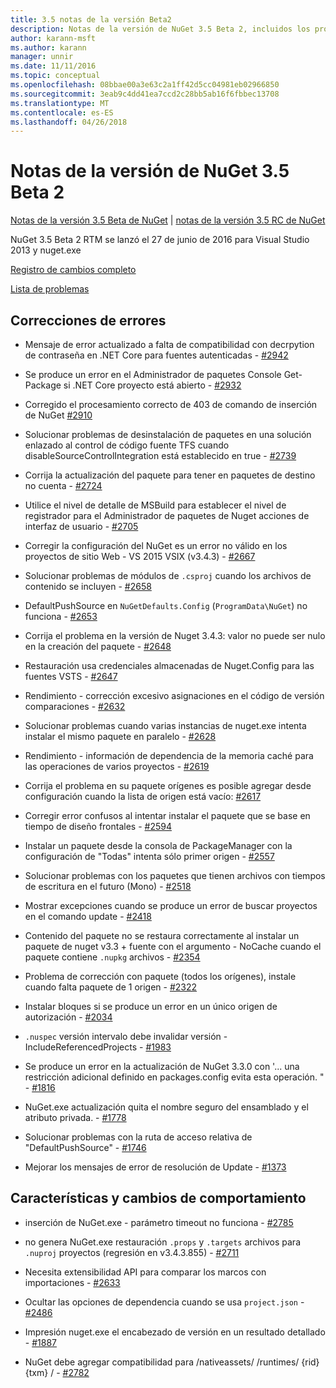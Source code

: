 ```yaml
---
title: 3.5 notas de la versión Beta2
description: Notas de la versión de NuGet 3.5 Beta 2, incluidos los problemas conocidos, correcciones de errores, las funciones agregadas y dcr.
author: karann-msft
ms.author: karann
manager: unnir
ms.date: 11/11/2016
ms.topic: conceptual
ms.openlocfilehash: 08bbae00a3e63c2a1ff42d5cc04981eb02966850
ms.sourcegitcommit: 3eab9c4dd41ea7ccd2c28bb5ab16f6fbbec13708
ms.translationtype: MT
ms.contentlocale: es-ES
ms.lasthandoff: 04/26/2018
---
```

# <a name="nuget-35-beta2-release-notes"></a>Notas de la versión de NuGet 3.5 Beta 2

[Notas de la versión 3.5 Beta de NuGet](../release-notes/nuget-3.5-Beta.md) | [notas de la versión 3.5 RC de NuGet](../release-notes/nuget-3.5-RC.md)

NuGet 3.5 Beta 2 RTM se lanzó el 27 de junio de 2016 para Visual Studio 2013 y nuget.exe

[Registro de cambios completo](https://github.com/NuGet/NuGet.Client/compare/release-3.5.0-beta...release-3.5.0-beta2)

[Lista de problemas](https://github.com/Nuget/Home/issues?q=is%3Aissue+milestone%3A%223.5+Beta2%22+is%3Aclosed)

## <a name="bug-fixes"></a>Correcciones de errores

* Mensaje de error actualizado a falta de compatibilidad con decrpytion de contraseña en .NET Core para fuentes autenticadas - [#2942](https://github.com/NuGet/Home/issues/2942)

* Se produce un error en el Administrador de paquetes Console Get-Package si .NET Core proyecto está abierto - [#2932](https://github.com/NuGet/Home/issues/2932)

* Corregido el procesamiento correcto de 403 de comando de inserción de NuGet [#2910](https://github.com/NuGet/Home/issues/2910)

* Solucionar problemas de desinstalación de paquetes en una solución enlazado al control de código fuente TFS cuando disableSourceControlIntegration está establecido en true - [#2739](https://github.com/NuGet/Home/issues/2739)

* Corrija la actualización del paquete para tener en paquetes de destino no cuenta - [#2724](https://github.com/NuGet/Home/issues/2724)

* Utilice el nivel de detalle de MSBuild para establecer el nivel de registrador para el Administrador de paquetes de Nuget acciones de interfaz de usuario - [#2705](https://github.com/NuGet/Home/issues/2705)

* Corregir la configuración del NuGet es un error no válido en los proyectos de sitio Web - VS 2015 VSIX (v3.4.3) - [#2667](https://github.com/NuGet/Home/issues/2667)

* Solucionar problemas de módulos de `.csproj` cuando los archivos de contenido se incluyen - [#2658](https://github.com/NuGet/Home/issues/2658)

* DefaultPushSource en `NuGetDefaults.Config` (`ProgramData\NuGet`) no funciona - [#2653](https://github.com/NuGet/Home/issues/2653)

* Corrija el problema en la versión de Nuget 3.4.3: valor no puede ser nulo en la creación del paquete - [#2648](https://github.com/NuGet/Home/issues/2648)

* Restauración usa credenciales almacenadas de Nuget.Config para las fuentes VSTS - [#2647](https://github.com/NuGet/Home/issues/2647)

* Rendimiento - corrección excesivo asignaciones en el código de versión comparaciones - [#2632](https://github.com/NuGet/Home/issues/2632)

* Solucionar problemas cuando varias instancias de nuget.exe intenta instalar el mismo paquete en paralelo - [#2628](https://github.com/NuGet/Home/issues/2628)

* Rendimiento - información de dependencia de la memoria caché para las operaciones de varios proyectos - [#2619](https://github.com/NuGet/Home/issues/2619)

* Corrija el problema en su paquete orígenes es posible agregar desde configuración cuando la lista de origen está vacío: [#2617](https://github.com/NuGet/Home/issues/2617)

* Corregir error confusos al intentar instalar el paquete que se base en tiempo de diseño frontales - [#2594](https://github.com/NuGet/Home/issues/2594)

* Instalar un paquete desde la consola de PackageManager con la configuración de "Todas" intenta sólo primer origen - [#2557](https://github.com/NuGet/Home/issues/2557)

* Solucionar problemas con los paquetes que tienen archivos con tiempos de escritura en el futuro (Mono) - [#2518](https://github.com/NuGet/Home/issues/2518)

* Mostrar excepciones cuando se produce un error de buscar proyectos en el comando update - [#2418](https://github.com/NuGet/Home/issues/2418)

* Contenido del paquete no se restaura correctamente al instalar un paquete de nuget v3.3 + fuente con el argumento - NoCache cuando el paquete contiene `.nupkg` archivos - [#2354](https://github.com/NuGet/Home/issues/2354)

* Problema de corrección con paquete (todos los orígenes), instale cuando falta paquete de 1 origen - [#2322](https://github.com/NuGet/Home/issues/2322)

* Instalar bloques si se produce un error en un único origen de autorización - [#2034](https://github.com/NuGet/Home/issues/2034)

* `.nuspec` versión intervalo debe invalidar versión - IncludeReferencedProjects - [#1983](https://github.com/NuGet/Home/issues/1983)

* Se produce un error en la actualización de NuGet 3.3.0 con '... una restricción adicional definido en packages.config evita esta operación. " - [#1816](https://github.com/NuGet/Home/issues/1816)

* NuGet.exe actualización quita el nombre seguro del ensamblado y el atributo privada. - [#1778](https://github.com/NuGet/Home/issues/1778)

* Solucionar problemas con la ruta de acceso relativa de "DefaultPushSource" - [#1746](https://github.com/NuGet/Home/issues/1746)

* Mejorar los mensajes de error de resolución de Update - [#1373](https://github.com/NuGet/Home/issues/1373)

## <a name="features-and-behavior-changes"></a>Características y cambios de comportamiento

* inserción de NuGet.exe - parámetro timeout no funciona - [#2785](https://github.com/NuGet/Home/issues/2785)

* no genera NuGet.exe restauración `.props` y `.targets` archivos para `.nuproj` proyectos (regresión en v3.4.3.855) - [#2711](https://github.com/NuGet/Home/issues/2711)

* Necesita extensibilidad API para comparar los marcos con importaciones - [#2633](https://github.com/NuGet/Home/issues/2633)

* Ocultar las opciones de dependencia cuando se usa `project.json`  -  [#2486](https://github.com/NuGet/Home/issues/2486)

* Impresión nuget.exe el encabezado de versión en un resultado detallado - [#1887](https://github.com/NuGet/Home/issues/1887)

* NuGet debe agregar compatibilidad para /nativeassets/ /runtimes/ {rid} {txm} / - [#2782](https://github.com/NuGet/Home/issues/2782)